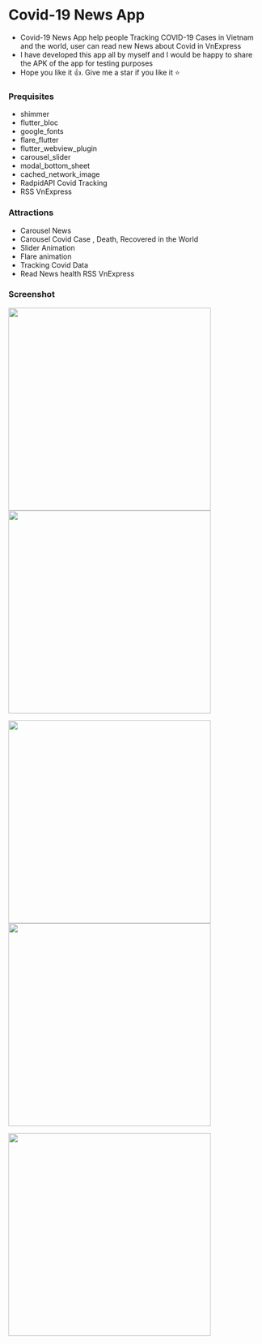 # Covid-19 News App
* Covid-19 News App help people Tracking COVID-19 Cases in Vietnam and the world, user can read new News about Covid in VnExpress 
* I have developed this app all by myself and I would be happy to share the APK of the app for testing purposes
* Hope you like it 👍. Give me a star if you like it ⭐

### Prequisites
-   shimmer
-   flutter_bloc
-   google_fonts
-   flare_flutter
-   flutter_webview_plugin
-   carousel_slider
-   modal_bottom_sheet
-   cached_network_image
-   RadpidAPI Covid Tracking
-   RSS VnExpress 

### Attractions
-   Carousel News
-   Carousel Covid Case , Death, Recovered in the World
-   Slider Animation
-   Flare animation
-   Tracking Covid Data 
-   Read News health RSS VnExpress


### Screenshot
 
<img src="https://raw.githubusercontent.com/quocbao238/nCoV_News_Flutter/master/screenshot/1.png" width="400"/> <img src="https://github.com/quocbao238/nCoV_News_Flutter/blob/master/screenshot/2.png" width="400"/> 

<img src="https://raw.githubusercontent.com/quocbao238/nCoV_News_Flutter/master/screenshot/3.png" width="400"/> <img src="https://raw.githubusercontent.com/quocbao238/nCoV_News_Flutter/master/screenshot/4.png" width="400"/>

<img src="https://raw.githubusercontent.com/quocbao238/nCoV_News_Flutter/master/screenshot/5.png" width="400"/> 
